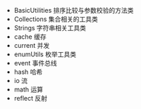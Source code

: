 * BasicUtilities  排序比较与参数校验的方法类
* Collections     集合相关的工具类
* Strings         字符串相关工具类
* cache           缓存
* current         并发
* enumUtils       枚举工具类
* event           事件总线
* hash            哈希
* io              流
* math            运算
* reflect         反射